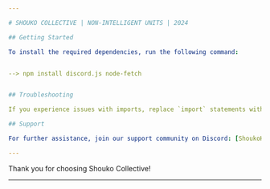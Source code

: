 ```yaml
---

# SHOUKO COLLECTIVE | NON-INTELLIGENT UNITS | 2024

## Getting Started

To install the required dependencies, run the following command:


--> npm install discord.js node-fetch


## Troubleshooting

If you experience issues with imports, replace `import` statements with `const` declarations.

## Support

For further assistance, join our support community on Discord: [ShoukoHub](https://discord.gg/shoukohub)

---
```


Thank you for choosing Shouko Collective!

---
